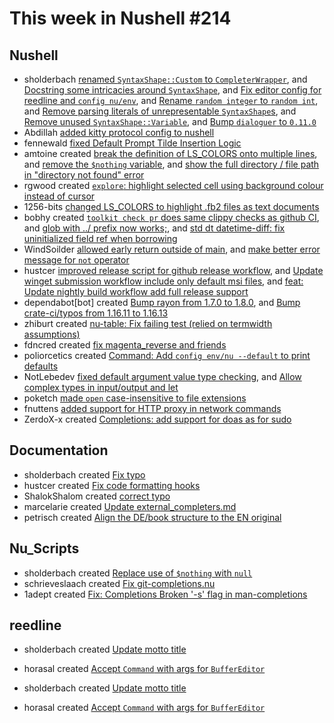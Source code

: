 # This week in Nushell #214

## Nushell

- sholderbach [renamed `SyntaxShape::Custom` to `CompleterWrapper`](https://github.com/nushell/nushell/pull/10548), and [Docstring some intricacies around `SyntaxShape`](https://github.com/nushell/nushell/pull/10544), and [Fix editor config for reedline and `config nu/env`](https://github.com/nushell/nushell/pull/10535), and [Rename `random integer` to `random int`](https://github.com/nushell/nushell/pull/10520), and [Remove parsing literals of unrepresentable `SyntaxShape`s](https://github.com/nushell/nushell/pull/10512), and [Remove unused `SyntaxShape::Variable`](https://github.com/nushell/nushell/pull/10511), and [Bump `dialoguer` to `0.11.0`](https://github.com/nushell/nushell/pull/10510)
- Abdillah [added kitty protocol config to nushell](https://github.com/nushell/nushell/pull/10540)
- fennewald [fixed Default Prompt Tilde Insertion Logic](https://github.com/nushell/nushell/pull/10539)
- amtoine created [break the definition of LS_COLORS onto multiple lines](https://github.com/nushell/nushell/pull/10538), and [remove the `$nothing` variable](https://github.com/nushell/nushell/pull/10478), and [show the full directory / file path in "directory not found" error](https://github.com/nushell/nushell/pull/10430)
- rgwood created [`explore`: highlight selected cell using background colour instead of cursor](https://github.com/nushell/nushell/pull/10533)
- 1256-bits [changed LS_COLORS to highlight .fb2 files as text documents](https://github.com/nushell/nushell/pull/10532)
- bobhy created [ `toolkit check pr` does same clippy checks as  github CI](https://github.com/nushell/nushell/pull/10528), and [glob with ../ prefix now works;](https://github.com/nushell/nushell/pull/10504), and [std dt datetime-diff: fix uninitialized field ref when borrowing](https://github.com/nushell/nushell/pull/10466)
- WindSoilder [allowed early return outside of main](https://github.com/nushell/nushell/pull/10514), and [make better error message for `not` operator](https://github.com/nushell/nushell/pull/10507)
- hustcer [improved release script for github release workflow](https://github.com/nushell/nushell/pull/10502), and [Update winget submission workflow include only default msi files](https://github.com/nushell/nushell/pull/10487), and [feat: Update nightly build workflow add full release support](https://github.com/nushell/nushell/pull/10485)
- dependabot[bot] created [Bump rayon from 1.7.0 to 1.8.0](https://github.com/nushell/nushell/pull/10497), and [Bump crate-ci/typos from 1.16.11 to 1.16.13](https://github.com/nushell/nushell/pull/10493)
- zhiburt created [nu-table: Fix failing test (relied on termwidth assumptions)](https://github.com/nushell/nushell/pull/10492)
- fdncred created [fix magenta_reverse and friends](https://github.com/nushell/nushell/pull/10491)
- poliorcetics created [Command: Add `config env/nu --default` to print defaults](https://github.com/nushell/nushell/pull/10480)
- NotLebedev [fixed default argument value type checking](https://github.com/nushell/nushell/pull/10460), and [Allow complex types in input/output and let](https://github.com/nushell/nushell/pull/10405)
- poketch [made `open` case-insensitive to file extensions](https://github.com/nushell/nushell/pull/10451)
- fnuttens [added support for HTTP proxy in network commands](https://github.com/nushell/nushell/pull/10401)
- ZerdoX-x created [Completions: add support for doas as for sudo](https://github.com/nushell/nushell/pull/10256)

## Documentation

- sholderbach created [Fix typo](https://github.com/nushell/nushell.github.io/pull/1080)
- hustcer created [Fix code formatting hooks](https://github.com/nushell/nushell.github.io/pull/1079)
- ShalokShalom created [correct typo](https://github.com/nushell/nushell.github.io/pull/1077)
- marcelarie created [Update external_completers.md](https://github.com/nushell/nushell.github.io/pull/1076)
- petrisch created [Align the DE/book structure to the EN original](https://github.com/nushell/nushell.github.io/pull/1075)

## Nu_Scripts

- sholderbach created [Replace use of `$nothing` with `null`](https://github.com/nushell/nu_scripts/pull/621)
- schrieveslaach created [Fix git-completions.nu](https://github.com/nushell/nu_scripts/pull/620)
- 1adept created [Fix: Completions Broken '-s' flag in man-completions](https://github.com/nushell/nu_scripts/pull/619)

## reedline

- sholderbach created [Update motto title](https://github.com/nushell/reedline/pull/640)
- horasal created [Accept `Command` with args for `BufferEditor`](https://github.com/nushell/reedline/pull/630)

- sholderbach created [Update motto title](https://github.com/nushell/reedline/pull/640)
- horasal created [Accept `Command` with args for `BufferEditor`](https://github.com/nushell/reedline/pull/630)
